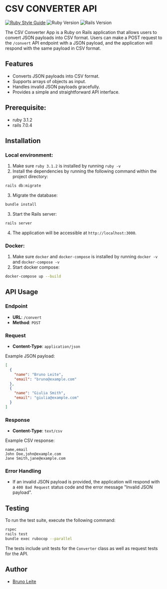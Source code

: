 # CSV CONVERTER API

[![Ruby Style Guide](https://img.shields.io/badge/code_style-rubocop-brightgreen.svg)](https://github.com/rubocop/rubocop)
![Ruby Version](https://img.shields.io/badge/ruby_version-3.1.2-blue.svg)
![Rails Version](https://img.shields.io/badge/rails_version-7.0.2-blue.svg)

The CSV Converter App is a Ruby on Rails application that allows users to convert JSON payloads into CSV format. Users can make a POST request to the `/convert` API endpoint with a JSON payload, and the application will respond with the same payload in CSV format.

## Features

- Converts JSON payloads into CSV format.
- Supports arrays of objects as input.
- Handles invalid JSON payloads gracefully.
- Provides a simple and straightforward API interface.

## Prerequisite:

- ruby 3.1.2
- rails 7.0.4

## Installation

### Local environment:

1. Make sure `ruby 3.1.2` is installed by running `ruby -v`
2. Install the dependencies by running the following command within the project directory:

```bash
rails db:migrate
```

3. Migrate the database:

```bash
bundle install
```

3. Start the Rails server:

```bash
rails server
```

4. The application will be accessible at `http://localhost:3000`.

### Docker:

1. Make sure `docker` and `docker-compose` is installed by running `docker -v` and `docker-compose -v`
2. Start docker compose:

```bash
docker-compose up --build
```

## API Usage

### Endpoint

- **URL**: `/convert`
- **Method**: `POST`

### Request

- **Content-Type**: `application/json`

Example JSON payload:

```json
[
  {
    "name": "Bruno Leite",
    "email": "bruno@example.com"
  },
  {
    "name": "Giulia Smith",
    "email": "giulia@example.com"
  }
]
```

### Response

- **Content-Type**: `text/csv`

Example CSV response:

```csv
name,email
John Doe,john@example.com
Jane Smith,jane@example.com
```

### Error Handling

- If an invalid JSON payload is provided, the application will respond with a `400 Bad Request` status code and the error message "Invalid JSON payload".

## Testing

To run the test suite, execute the following command:

```bash
rspec
rails test
bundle exec rubocop --parallel
```

The tests include unit tests for the `Converter` class as well as request tests for the API.

## Author

- [Bruno Leite](https://github.com/nullbr)

